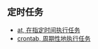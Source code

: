 ## 定时任务

+ [at, 在指定时间执行任务](/common/schedule/at.md)
+ [crontab, 周期性地执行任务](/common/schedule/crontab.md)
